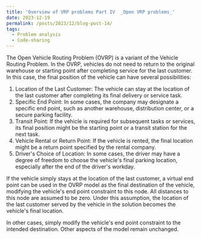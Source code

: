 ```yaml
---
title: 'Overview of VRP problems Part IV  _Open VRP problems_'
date: 2023-12-19
permalink: /posts/2023/12/blog-post-14/
tags:
  - Problem analysis
  - Code-sharing
---
```


The Open Vehicle Routing Problem (OVRP) is a variant of the Vehicle Routing Problem. In the OVRP, vehicles do not need to return to the original warehouse or starting point after completing service for the last customer. In this case, the final position of the vehicle can have several possibilities:

1. Location of the Last Customer: The vehicle can stay at the location of the last customer after completing its final delivery or service task.
2. Specific End Point: In some cases, the company may designate a specific end point, such as another warehouse, distribution center, or a secure parking facility.
3. Transit Point: If the vehicle is required for subsequent tasks or services, its final position might be the starting point or a transit station for the next task.
4. Vehicle Rental or Return Point: If the vehicle is rented, the final location might be a return point specified by the rental company.
5. Driver's Choice of Location: In some cases, the driver may have a degree of freedom to choose the vehicle's final parking location, especially after the end of the driver's workday.

If the vehicle simply stays at the location of the last customer, a virtual end point can be used in the OVRP model as the final destination of the vehicle, modifying the vehicle's end point constraint to this node. All distances to this node are assumed to be zero. Under this assumption, the location of the last customer served by the vehicle in the solution becomes the vehicle's final location.

In other cases, simply modify the vehicle's end point constraint to the intended destination. Other aspects of the model remain unchanged.

